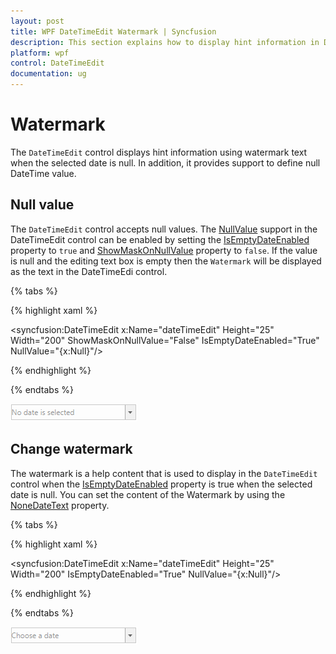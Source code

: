 ```yaml
---
layout: post
title: WPF DateTimeEdit Watermark | Syncfusion
description: This section explains how to display hint information in DateTimeEdit control when the selected date is null.
platform: wpf
control: DateTimeEdit
documentation: ug
---
```


# Watermark

The `DateTimeEdit` control displays hint information using watermark text when the selected date is null. In addition, it provides support to define null DateTime value.

## Null value

The `DateTimeEdit` control accepts null values. The [NullValue](https://help.syncfusion.com/cr/wpf/Syncfusion.Shared.Wpf~Syncfusion.Windows.Shared.DateTimeEdit~NullValue.html) support in the DateTimeEdit control can be enabled by setting the [IsEmptyDateEnabled](https://help.syncfusion.com/cr/cref_files/wpf/Syncfusion.Shared.Wpf~Syncfusion.Windows.Shared.DateTimeBase~IsEmptyDateEnabled.html) property to `true` and [ShowMaskOnNullValue](https://help.syncfusion.com/cr/wpf/Syncfusion.Shared.Wpf~Syncfusion.Windows.Shared.DateTimeEdit~ShowMaskOnNullValue.html) property to `false`. If the value is null and the editing text box is empty then the `Watermark` will be displayed as the text in the DateTimeEdi control.

{% tabs %}

{% highlight xaml %}

<syncfusion:DateTimeEdit x:Name="dateTimeEdit" Height="25" Width="200" ShowMaskOnNullValue="False" IsEmptyDateEnabled="True" NullValue="{x:Null}"/>

{% endhighlight %}

{% endtabs %}

![WPF DateTimeEdit display null value](Watermark-Support_images/wpf-datetimeedit-null-value.png)

## Change watermark

The watermark is a help content that is used to display in the `DateTimeEdit` control when the [IsEmptyDateEnabled](https://help.syncfusion.com/cr/cref_files/wpf/Syncfusion.Shared.Wpf~Syncfusion.Windows.Shared.DateTimeBase~IsEmptyDateEnabled.html) property is true when the selected date is null. You can set the content of the Watermark by using the [NoneDateText](https://help.syncfusion.com/cr/cref_files/wpf/Syncfusion.Shared.Wpf~Syncfusion.Windows.Shared.DateTimeBase~NoneDateText.html) property.

{% tabs %}

{% highlight xaml %}

<syncfusion:DateTimeEdit x:Name="dateTimeEdit" Height="25" Width="200" IsEmptyDateEnabled="True" NullValue="{x:Null}"/>

{% endhighlight %}

{% endtabs %}

![WPF DateTimeEdit watermark support](Watermark-Support_images/wpf-datetimeedit-watermark.png)